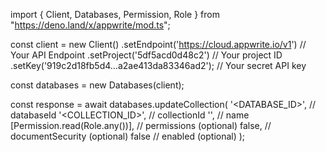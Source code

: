 import { Client, Databases, Permission, Role } from "https://deno.land/x/appwrite/mod.ts";

const client = new Client()
    .setEndpoint('https://cloud.appwrite.io/v1') // Your API Endpoint
    .setProject('5df5acd0d48c2') // Your project ID
    .setKey('919c2d18fb5d4...a2ae413da83346ad2'); // Your secret API key

const databases = new Databases(client);

const response = await databases.updateCollection(
    '<DATABASE_ID>', // databaseId
    '<COLLECTION_ID>', // collectionId
    '<NAME>', // name
    [Permission.read(Role.any())], // permissions (optional)
    false, // documentSecurity (optional)
    false // enabled (optional)
);
